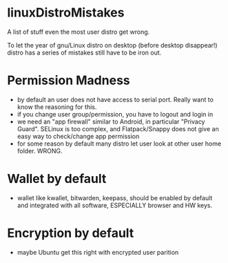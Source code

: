 # linuxDistroMistakes
A list of stuff even the most user distro get wrong.

To let the year of gnu/Linux distro on desktop (before desktop disappear!) distro has a series of mistakes still have to be iron out.

# Permission Madness

- by default an user does not have access to serial port. Really want to know the reasoning for this.
- if you change user group/permission, you have to logout and login in
- we need an "app firewall" similar to Android, in particular "Privacy Guard". SELinux is too complex, and Flatpack/Snappy does not give an easy way to check/change app permission
- for some reason by default many distro let user look at other user home folder. WRONG.

# Wallet by default

- wallet like kwallet, bitwarden, keepass, should be enabled by default and integrated with all software, ESPECIALLY browser and HW keys.

# Encryption by default

- maybe Ubuntu get this right with encrypted user parition
